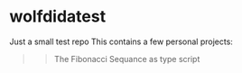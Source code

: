 # wolfdidatest
Just a small test repo 
This contains a few personal projects:
>> The Fibonacci Sequance as type script

